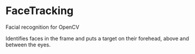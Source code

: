 # FaceTracking
Facial recognition for OpenCV

Identifies faces in the frame and puts a target on their forehead, above and between the eyes.
